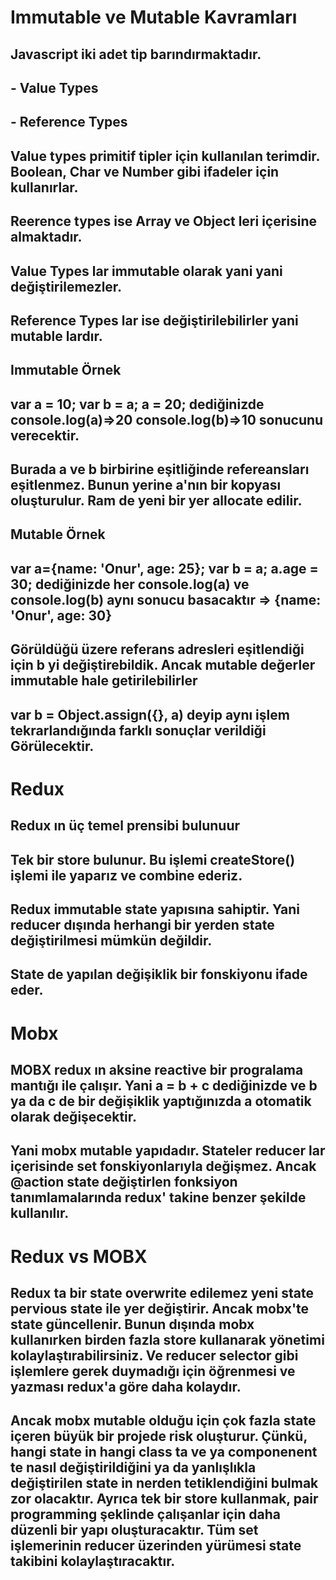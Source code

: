 # Immutable ve Mutable Kavramları

## Javascript iki adet tip barındırmaktadır.
## - Value Types
## - Reference Types

## Value types primitif tipler için kullanılan terimdir. Boolean, Char ve Number gibi ifadeler için kullanırlar.
## Reerence types ise Array ve Object leri içerisine almaktadır.

## Value Types lar immutable olarak yani yani değiştirilemezler.

## Reference Types lar ise değiştirilebilirler yani mutable lardır.

## Immutable Örnek

## var a = 10; var b = a; a = 20; dediğinizde console.log(a)=>20 console.log(b)=>10 sonucunu verecektir.

## Burada a ve b birbirine eşitliğinde refereansları eşitlenmez. Bunun yerine a'nın bir kopyası oluşturulur. Ram de yeni bir yer allocate edilir.

## Mutable Örnek

## var a={name: 'Onur', age: 25}; var b = a; a.age = 30; dediğinizde her console.log(a) ve console.log(b) aynı sonucu basacaktır => {name: 'Onur', age: 30}

## Görüldüğü üzere referans adresleri eşitlendiği için b yi değiştirebildik. Ancak mutable değerler immutable hale getirilebilirler

## var b = Object.assign({}, a) deyip aynı işlem tekrarlandığında farklı sonuçlar verildiği Görülecektir.

# Redux

## Redux ın üç temel prensibi bulunuur

## Tek bir store bulunur. Bu işlemi createStore() işlemi ile yaparız ve combine ederiz.
## Redux immutable state yapısına sahiptir. Yani reducer dışında herhangi bir yerden state değiştirilmesi mümkün değildir.
## State de yapılan değişiklik bir fonskiyonu ifade eder.


# Mobx

## MOBX redux ın aksine reactive bir progralama mantığı ile çalışır. Yani a = b + c dediğinizde ve b ya da c de bir değişiklik yaptığınızda a otomatik olarak değişecektir.

## Yani mobx mutable yapıdadır. Stateler reducer lar içerisinde set fonskiyonlarıyla değişmez. Ancak @action state değiştirlen fonksiyon tanımlamalarında redux' takine benzer şekilde kullanılır.

# Redux vs MOBX

## Redux ta bir state overwrite edilemez yeni state pervious state ile yer değiştirir. Ancak mobx'te state güncellenir. Bunun dışında mobx kullanırken birden fazla store kullanarak yönetimi kolaylaştırabilirsiniz. Ve reducer selector gibi işlemlere gerek duymadığı için öğrenmesi ve yazması redux'a göre daha kolaydır.

## Ancak mobx mutable olduğu için çok fazla state içeren büyük bir projede risk oluşturur. Çünkü, hangi state in hangi class ta ve ya componenent te nasıl değiştirildiğini ya da yanlışlıkla değiştirilen state in nerden tetiklendiğini bulmak zor olacaktır. Ayrıca tek bir store kullanmak, pair programming şeklinde çalışanlar için daha düzenli bir yapı oluşturacaktır. Tüm set işlemerinin reducer üzerinden yürümesi state takibini kolaylaştıracaktır. 



